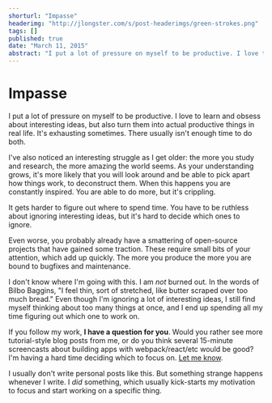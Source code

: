 ```yaml
---
shorturl: "Impasse"
headerimg: "http://jlongster.com/s/post-headerimgs/green-strokes.png"
tags: []
published: true
date: "March 11, 2015"
abstract: "I put a lot of pressure on myself to be productive. I love to both learn and obsess about interesting ideas, but also turn them into actual productive things in real life. It's exhausting sometimes. There usually isn't enough time to do both."
---
```


# Impasse

I put a lot of pressure on myself to be productive. I love to learn and obsess about interesting ideas, but also turn them into actual productive things in real life. It's exhausting sometimes. There usually isn't enough time to do both.

I've also noticed an interesting struggle as I get older: the more you study and research, the more amazing the world seems. As your understanding grows, it's more likely that you will look around and be able to pick apart how things work, to deconstruct them. When this happens you are constantly inspired. You are able to do more, but it's crippling.

It gets harder to figure out where to spend time. You have to be ruthless about ignoring interesting ideas, but it's hard to decide which ones to ignore.

Even worse, you probably already have a smattering of open-source projects that have gained some traction. These require small bits of your attention, which add up quickly. The more you produce the more you are bound to bugfixes and maintenance.

I don't know where I'm going with this. I am *not* burned out. In the words of Bilbo Baggins, "I feel thin, sort of stretched, like butter scraped over too much bread." Even though I'm ignoring a lot of interesting ideas, I still find myself thinking about too many things at once, and I end up spending all my time figuring out which one to work on.

If you follow my work, **I have a question for you**. Would you rather see more tutorial-style blog posts from me, or do you think several 15-minute screencasts about building apps with webpack/react/etc would be good? I'm having a hard time deciding which to focus on. [Let me know](https://twitter.com/jlongster).

I usually don't write personal posts like this. But something strange happens whenever I write. I *did* something, which usually kick-starts my motivation to focus and start working on a specific thing.

